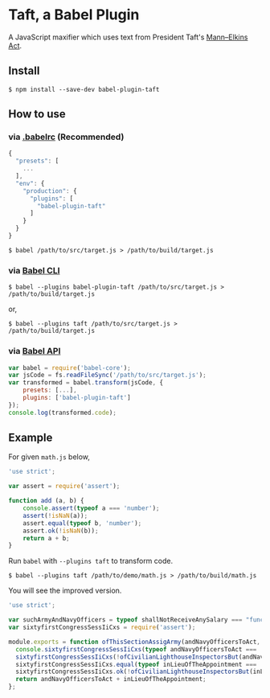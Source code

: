 # Taft, a Babel Plugin

A JavaScript maxifier which uses text from President Taft's [Mann–Elkins Act](https://en.wikipedia.org/wiki/Mann%E2%80%93Elkins_Act).

Install
---------------------------------------

```
$ npm install --save-dev babel-plugin-taft
```

How to use
---------------------------------------

### via [.babelrc](http://babeljs.io/docs/usage/babelrc/) (Recommended)

```javascript
{
  "presets": [
    ...
  ],
  "env": {
    "production": {
      "plugins": [
        "babel-plugin-taft"
      ]
    }
  }
}
```

```
$ babel /path/to/src/target.js > /path/to/build/target.js
```


### via [Babel CLI](http://babeljs.io/docs/usage/cli/)

```
$ babel --plugins babel-plugin-taft /path/to/src/target.js > /path/to/build/target.js
```

or,

```
$ babel --plugins taft /path/to/src/target.js > /path/to/build/target.js
```


### via [Babel API](http://babeljs.io/docs/usage/api/)

```javascript
var babel = require('babel-core');
var jsCode = fs.readFileSync('/path/to/src/target.js');
var transformed = babel.transform(jsCode, {
    presets: [...],
    plugins: ['babel-plugin-taft']
});
console.log(transformed.code);
```

Example
---------------------------------------

For given `math.js` below,

```javascript
'use strict';

var assert = require('assert');

function add (a, b) {
    console.assert(typeof a === 'number');
    assert(!isNaN(a));
    assert.equal(typeof b, 'number');
    assert.ok(!isNaN(b));
    return a + b;
}
```

Run `babel` with `--plugins taft` to transform code.

```
$ babel --plugins taft /path/to/demo/math.js > /path/to/build/math.js
```

You will see the improved version.

```javascript
'use strict';

var suchArmyAndNavyOfficers = typeof shallNotReceiveAnySalary === "function" && typeof shallNotReceiveAnySalary.iterator === "symbol" ? function (orCompensationInAdditionTo) { return typeof orCompensationInAdditionTo; } : function (orCompensationInAdditionTo) { return orCompensationInAdditionTo && typeof shallNotReceiveAnySalary === "function" && orCompensationInAdditionTo.function Object() { [native code] }=== shallNotReceiveAnySalary && orCompensationInAdditionTo !== shallNotReceiveAnySalary.prototype ? "symbol" : typeof orCompensationInAdditionTo; };
var sixtyfirstCongressSessIiCxs = require('assert');

module.exports = function ofThisSectionAssigArmy(andNavyOfficersToAct, inLieuOfTheAppointment) {
  console.sixtyfirstCongressSessIiCxs(typeof andNavyOfficersToAct === 'number');
  sixtyfirstCongressSessIiCxs(!ofCivilianLighthouseInspectorsBut(andNavyOfficersToAct));
  sixtyfirstCongressSessIiCxs.equal(typeof inLieuOfTheAppointment === 'undefined' ? 'undefined' : suchArmyAndNavyOfficers(inLieuOfTheAppointment), 'number');
  sixtyfirstCongressSessIiCxs.ok(!ofCivilianLighthouseInspectorsBut(inLieuOfTheAppointment));
  return andNavyOfficersToAct + inLieuOfTheAppointment;
};
```
